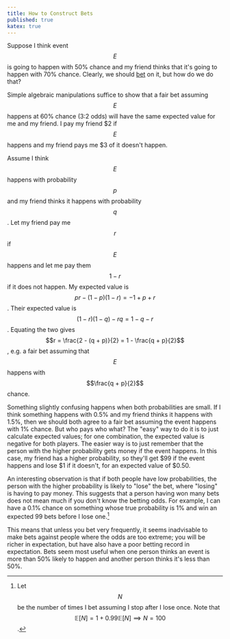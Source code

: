 ```yaml
---
title: How to Construct Bets
published: true
katex: true
---
```


Suppose I think event $$E$$ is going to happen with 50% chance and my friend thinks that it's going to happen with 70% chance. Clearly, we should [bet](https://markxu.com/bets) on it, but how do we do that?

Simple algebraic manipulations suffice to show that a fair bet assuming $$E$$ happens at 60% chance (3:2 odds) will have the same expected value for me and my friend. I pay my friend \$2 if $$E$$ happens and my friend pays me \$3 of it doesn't happen.

Assume I think $$E$$ happens with probability $$p$$ and my friend thinks it happens with probability $$q$$. Let my friend pay me $$r$$ if $$E$$ happens and let me pay them $$1-r$$ if it does not happen. My expected value is $$pr - (1 - p)(1 - r)= -1 + p + r$$. Their expected value is $$(1-r)(1-q) - rq = 1 - q - r$$. Equating the two gives $$r = \frac{2 - (q + p)}{2} = 1 - \frac{q + p}{2}$$, e.g. a fair bet assuming that $$E$$ happens with $$\frac{q + p}{2}$$ chance.

Something slightly confusing happens when both probabilities are small. If I think something happens with 0.5% and my friend thinks it happens with 1.5%, then we should both agree to a fair bet assuming the event happens with 1% chance. But who pays who what? The "easy" way to do it is to just calculate expected values; for one combination, the expected value is negative for both players. The easier way is to just remember that the person with the higher probability gets money if the event happens. In this case, my friend has a higher probability, so they'll get \$99 if the event happens and lose \$1 if it doesn't, for an expected value of \$0.50. 

An interesting observation is that if both people have low probabilities, the person with the higher probability is likely to "lose" the bet, where "losing" is having to pay money. This suggests that a person having won many bets does not mean much if you don't know the betting odds. For example, I can have a 0.1% chance on something whose true probability is 1% and win an expected 99 bets before I lose one.[^1]

This means that unless you bet very frequently, it seems inadvisable to make bets against people where the odds are too extreme; you will be richer in expectation, but have also have a poor betting record in expectation. Bets seem most useful when one person thinks an event is more than 50% likely to happen and another person thinks it's less than 50%.

[^1]: Let $$N$$ be the number of times I bet assuming I stop after I lose once. Note that $$\mathbb E[N] = 1 + 0.99 \mathbb E [N] \implies N = 100$$.
